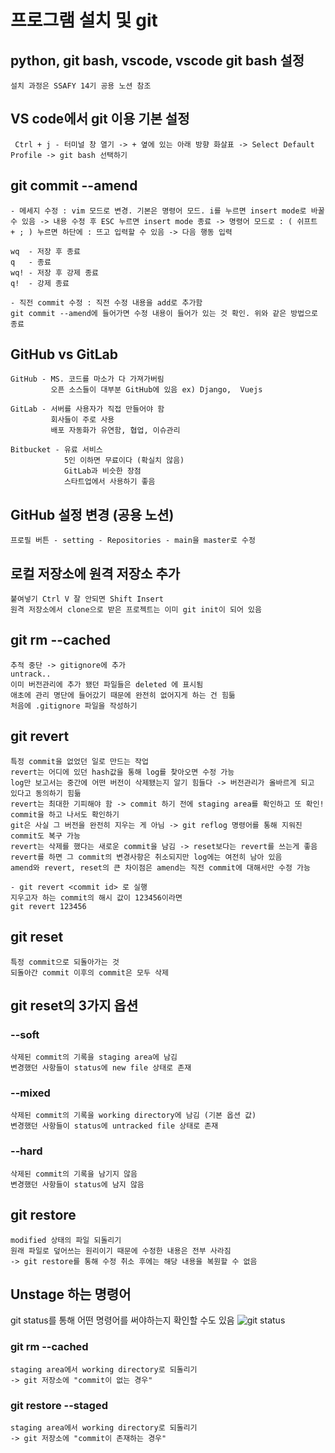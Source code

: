 # 프로그램 설치 및 git
## python, git bash, vscode, vscode git bash 설정
	설치 과정은 SSAFY 14기 공용 노션 참조

## VS code에서 git 이용 기본 설정
 
	 Ctrl + j - 터미널 창 열기 -> + 옆에 있는 아래 방향 화살표 -> Select Default Profile -> git bash 선택하기


## git commit --amend
	- 메세지 수정 : vim 모드로 변경. 기본은 명령어 모드. i를 누르면 insert mode로 바꿀 수 있음 -> 내용 수정 후 ESC 누르면 insert mode 종료 -> 명령어 모드로 : ( 쉬프트 + ; ) 누르면 하단에 : 뜨고 입력할 수 있음 -> 다음 행동 입력

	wq  - 저장 후 종료
	q   - 종료
	wq! - 저장 후 강제 종료
	q!  - 강제 종료

	- 직전 commit 수정 : 직전 수정 내용을 add로 추가함
	git commit --amend에 들어가면 수정 내용이 들어가 있는 것 확인. 위와 같은 방법으로 종료

## GitHub vs GitLab  
	GitHub - MS. 코드를 마소가 다 가져가버림
             오픈 소스들이 대부분 GitHub에 있음 ex) Django,  Vuejs

	GitLab - 서버를 사용자가 직접 만들어야 함
	         회사들이 주로 사용
	         배포 자동화가 유연함, 협업, 이슈관리

	Bitbucket - 유료 서비스
				5인 이하면 무료이다 (확실치 않음)
				GitLab과 비슷한 장점
				스타트업에서 사용하기 좋음

## GitHub 설정 변경 (공용 노션) 
	프로필 버튼 - setting - Repositories - main을 master로 수정

## 로컬 저장소에 원격 저장소 추가 
	붙여넣기 Ctrl V 잘 안되면 Shift Insert
	원격 저장소에서 clone으로 받은 프로젝트는 이미 git init이 되어 있음

## git rm --cached
	추적 중단 -> gitignore에 추가
	untrack..
	이미 버전관리에 추가 됐던 파일들은 deleted 에 표시됨
	애초에 관리 명단에 들어갔기 때문에 완전히 없어지게 하는 건 힘듦
    처음에 .gitignore 파일을 작성하기

## git revert 
	특정 commit을 없었던 일로 만드는 작업
	revert는 어디에 있던 hash값을 통해 log를 찾아오면 수정 가능
	log만 보고서는 중간에 어떤 버전이 삭제됐는지 알기 힘들다 -> 버전관리가 올바르게 되고 있다고 동의하기 힘듦
	revert는 최대한 기피해야 함 -> commit 하기 전에 staging area를 확인하고 또 확인!
	commit을 하고 나서도 확인하기
	git은 사실 그 버전을 완전히 지우는 게 아님 -> git reflog 명령어를 통해 지워진 commit도 복구 가능
	revert는 삭제를 했다는 새로운 commit을 남김 -> reset보다는 revert를 쓰는게 좋음
	revert를 하면 그 commit의 변경사항은 취소되지만 log에는 여전히 남아 있음
	amend와 revert, reset의 큰 차이점은 amend는 직전 commit에 대해서만 수정 가능

	- git revert <commit id> 로 실행
	지우고자 하는 commit의 해시 값이 123456이라면
	git revert 123456

## git reset
	특정 commit으로 되돌아가는 것
	되돌아간 commit 이후의 commit은 모두 삭제

## git reset의 3가지 옵션
### --soft
	삭제된 commit의 기록을 staging area에 남김
	변경했던 사항들이 status에 new file 상태로 존재
### --mixed
	삭제된 commit의 기록을 working directory에 남김 (기본 옵션 값)
	변경했던 사항들이 status에 untracked file 상태로 존재

### --hard
	삭제된 commit의 기록을 남기지 않음
	변경했던 사항들이 status에 남지 않음

## git restore
	modified 상태의 파일 되돌리기
	원래 파일로 덮어쓰는 원리이기 때문에 수정한 내용은 전부 사라짐
	-> git restore를 통해 수정 취소 후에는 해당 내용을 복원할 수 없음

## Unstage 하는 명령어
git status를 통해 어떤 명령어를 써야하는지 확인할 수도 있음
![git status]()

### git rm --cached
	staging area에서 working directory로 되돌리기
	-> git 저장소에 "commit이 없는 경우"

### git restore --staged
	staging area에서 working directory로 되돌리기
	-> git 저장소에 "commit이 존재하는 경우"


